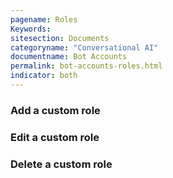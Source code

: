 ```yaml
---
pagename: Roles
Keywords:
sitesection: Documents
categoryname: "Conversational AI"
documentname: Bot Accounts
permalink: bot-accounts-roles.html
indicator: both
---
```



### Add a custom role


### Edit a custom role


### Delete a custom role


